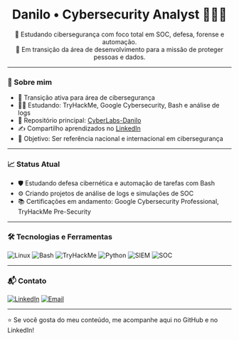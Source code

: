 <h1 align="center">Danilo • Cybersecurity Analyst 👨‍💻🔐</h1>

<p align="center">
🚀 Estudando cibersegurança com foco total em SOC, defesa, forense e automação.<br>
🎯 Em transição da área de desenvolvimento para a missão de proteger pessoas e dados.<br>
</p>

---

### 🧠 Sobre mim
- 💼 Transição ativa para área de cibersegurança
- 👨‍💻 Estudando: TryHackMe, Google Cybersecurity, Bash e análise de logs
- 📁 Repositório principal: [CyberLabs-Danilo]([https://github.com/seu-user/CyberLabs-Danilo](https://github.com/danilofreitas77/CyberLabs-Danilo))
- ✍️ Compartilho aprendizados no [LinkedIn](www.linkedin.com/in/danilo-freitas-171b58260)
- 🎯 Objetivo: Ser referência nacional e internacional em cibersegurança

---

### 📈 Status Atual
- 🛡️ Estudando defesa cibernética e automação de tarefas com Bash
- ⚙️ Criando projetos de análise de logs e simulações de SOC
- 📚 Certificações em andamento: Google Cybersecurity Professional, TryHackMe Pre-Security

---

### 🛠️ Tecnologias e Ferramentas
![Linux](https://img.shields.io/badge/Linux-000000?style=flat&logo=linux&logoColor=white)
![Bash](https://img.shields.io/badge/Bash-121011?style=flat&logo=gnubash)
![TryHackMe](https://img.shields.io/badge/TryHackMe-212121?style=flat&logo=tryhackme)
![Python](https://img.shields.io/badge/Python-3776AB?style=flat&logo=python&logoColor=white)
![SIEM](https://img.shields.io/badge/SIEM-FF6B81?style=flat)
![SOC](https://img.shields.io/badge/SOC-blueviolet?style=flat)

---

### 📬 Contato
[![LinkedIn](https://img.shields.io/badge/LinkedIn-blue?style=flat&logo=linkedin&logoColor=white)](www.linkedin.com/in/danilo-freitas-171b58260)
[![Email](https://img.shields.io/badge/E--mail-critical?style=flat&logo=gmail&logoColor=white)](mailto:danilocfreitass77@gmail.com)

---

⭐ Se você gosta do meu conteúdo, me acompanhe aqui no GitHub e no LinkedIn!
